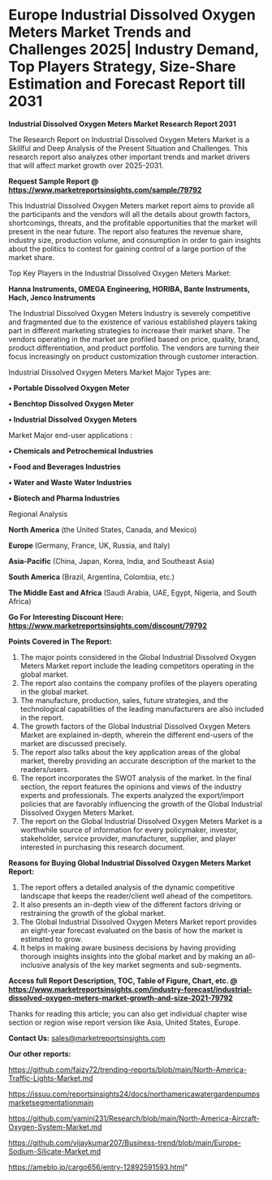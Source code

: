 # Europe Industrial Dissolved Oxygen Meters Market Trends and Challenges 2025| Industry Demand, Top Players Strategy, Size-Share Estimation and Forecast Report till 2031

<strong>Industrial Dissolved Oxygen Meters Market Research Report 2031</strong>

The Research Report on Industrial Dissolved Oxygen Meters Market is a Skillful and Deep Analysis of the Present Situation and Challenges. This research report also analyzes other important trends and market drivers that will affect market growth over 2025-2031.

<strong>Request Sample Report @ <a href=https://www.marketreportsinsights.com/sample/79792>https://www.marketreportsinsights.com/sample/79792</a></strong>

This Industrial Dissolved Oxygen Meters market report aims to provide all the participants and the vendors will all the details about growth factors, shortcomings, threats, and the profitable opportunities that the market will present in the near future. The report also features the revenue share, industry size, production volume, and consumption in order to gain insights about the politics to contest for gaining control of a large portion of the market share.

Top Key Players in the Industrial Dissolved Oxygen Meters Market:

<strong>Hanna Instruments, OMEGA Engineering, HORIBA, Bante Instruments, Hach, Jenco Instruments</strong>

The Industrial Dissolved Oxygen Meters Industry is severely competitive and fragmented due to the existence of various established players taking part in different marketing strategies to increase their market share. The vendors operating in the market are profiled based on price, quality, brand, product differentiation, and product portfolio. The vendors are turning their focus increasingly on product customization through customer interaction.

Industrial Dissolved Oxygen Meters Market Major Types are:

<strong>• Portable Dissolved Oxygen Meter

• Benchtop Dissolved Oxygen Meter

• Industrial Dissolved Oxygen Meters</strong>

Market Major end-user applications :

<strong>• Chemicals and Petrochemical Industries

• Food and Beverages Industries

• Water and Waste Water Industries

• Biotech and Pharma Industries</strong>

Regional Analysis

</u><strong><b>North America</b></strong> (the United States, Canada, and Mexico)

<strong><b>Europe </b></strong>(Germany, France, UK, Russia, and Italy)

<strong><b>Asia-Pacific</b></strong> (China, Japan, Korea, India, and Southeast Asia)

<strong><b>South America</b></strong> (Brazil, Argentina, Colombia, etc.)

<strong><b>The Middle East and Africa</b></strong> (Saudi Arabia, UAE, Egypt, Nigeria, and South Africa)

<strong>Go For Interesting Discount Here: <a href=https://www.marketreportsinsights.com/discount/79792>https://www.marketreportsinsights.com/discount/79792</a></strong>

<strong>Points Covered in The Report:</strong>
<ol>
  <li>The major points considered in the Global Industrial Dissolved Oxygen Meters Market report include the leading competitors operating in the global market.</li>
  <li>The report also contains the company profiles of the players operating in the global market.</li>
  <li>The manufacture, production, sales, future strategies, and the technological capabilities of the leading manufacturers are also included in the report.</li>
  <li>The growth factors of the Global Industrial Dissolved Oxygen Meters Market are explained in-depth, wherein the different end-users of the market are discussed precisely.</li>
  <li>The report also talks about the key application areas of the global market, thereby providing an accurate description of the market to the readers/users.</li>
  <li>The report incorporates the SWOT analysis of the market. In the final section, the report features the opinions and views of the industry experts and professionals. The experts analyzed the export/import policies that are favorably influencing the growth of the Global Industrial Dissolved Oxygen Meters Market.</li>
  <li>The report on the Global Industrial Dissolved Oxygen Meters Market is a worthwhile source of information for every policymaker, investor, stakeholder, service provider, manufacturer, supplier, and player interested in purchasing this research document.</li>
</ol>
<strong>Reasons for Buying Global Industrial Dissolved Oxygen Meters Market Report:</strong>

<ol>
  <li>The report offers a detailed analysis of the dynamic competitive landscape that keeps the reader/client well ahead of the competitors.</li>
  <li>It also presents an in-depth view of the different factors driving or restraining the growth of the global market.</li>
  <li>The Global Industrial Dissolved Oxygen Meters Market report provides an eight-year forecast evaluated on the basis of how the market is estimated to grow.</li>
  <li>It helps in making aware business decisions by having providing thorough insights insights into the global market and by making an all-inclusive analysis of the key market segments and sub-segments.</li>
</ol>
<strong>Access full Report Description, TOC, Table of Figure, Chart, etc. @ <a href=https://www.marketreportsinsights.com/industry-forecast/industrial-dissolved-oxygen-meters-market-growth-and-size-2021-79792>https://www.marketreportsinsights.com/industry-forecast/industrial-dissolved-oxygen-meters-market-growth-and-size-2021-79792</a></strong>


Thanks for reading this article; you can also get individual chapter wise section or region wise report version like Asia, United States, Europe.

<strong>Contact Us:</strong>
sales@marketreportsinsights.com

<strong>Our other reports:</strong>

<a href=https://github.com/faizy72/trending-reports/blob/main/North-America-Traffic-Lights-Market.md>https://github.com/faizy72/trending-reports/blob/main/North-America-Traffic-Lights-Market.md</a>

<a href=https://issuu.com/reportsinsights24/docs/northamericawatergardenpumpsmarketsegmentationmain>https://issuu.com/reportsinsights24/docs/northamericawatergardenpumpsmarketsegmentationmain</a>

<a href=https://github.com/yamini231/Research/blob/main/North-America-Aircraft-Oxygen-System-Market.md>https://github.com/yamini231/Research/blob/main/North-America-Aircraft-Oxygen-System-Market.md</a>

<a href=https://github.com/vijaykumar207/Business-trend/blob/main/Europe-Sodium-Silicate-Market.md>https://github.com/vijaykumar207/Business-trend/blob/main/Europe-Sodium-Silicate-Market.md</a>

<a href=https://ameblo.jp/cargo656/entry-12892591593.html>https://ameblo.jp/cargo656/entry-12892591593.html</a>"
